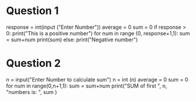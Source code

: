 # Question 1
response = int(input ("Enter Number"))
average = 0
sum = 0
if response > 0:
    print("This is a positive number")
    for num in range (0, response+1,1):
      sum = sum+num
    print(sum)
else:
    print("Negative number")
# Question 2
n = input("Enter Number to calculate sum")
n = int (n)
average = 0
sum = 0
for num in range(0,n+1,1):
    sum = sum+num
print("SUM of first ", n, "numbers is: ", sum )
